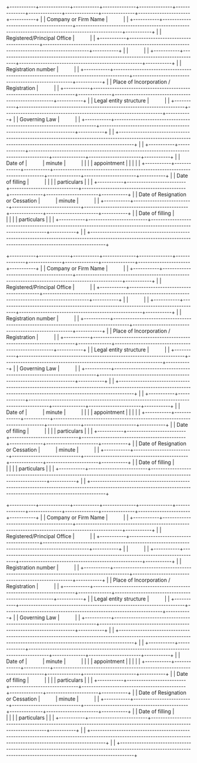 +-----------+-------------+-----------+--------------+--------------+--------------+--------------+--------------+--------------+----------------------+-----------+
|           | Company or Firm Name                   |                                                                                                 |           |
+-----------+----------------------------------------+-------------------------------------------------------------------------------------------------+-----------+
|           | Registered/Principal Office            |                                                                                                 |           |
+-----------+----------------------------------------+-------------------------------------------------------------------------------------------------+-----------+
|           |                                                                                                                                          |           |
+-----------+-------------------------------------------------------------------------------------+----------------------------------------------------+-----------+
|           | Registration number                                                                 |                                                    |           |
+-----------+-------------------------------------------------------------------------------------+----------------------------------------------------+-----------+
|           | Place of Incorporation / Registration                                               |                                                    |           |
+-----------+----------------------------------------------------------------------+--------------+----------------------------------------------------+-----------+
|           | Legal entity structure                                               |                                                                   |           |
+-----------+----------------------------------------------------------------------+-------------------------------------------------------------------+-----------+
|           | Governing Law                                                        |                                                                   |           |
+-----------+----------------------------------------------------------------------+-------------------------------------------------------------------+-----------+
|                                                                                                                                                                  |
+------------------------------------------------------------------------------------------------------------------------------------------------------------------+
|                                                                                                                                                                  |
+-----------+-------------+--------------------------------------------------------------------------------------+--------------+----------------------+-----------+
|           | Date of     |                                                                                      | minute       |                      |           |
|           | appointment |                                                                                      |              |                      |           |
+-----------+-------------+-----------+--------------------------------------------------------------------------+--------------+----------------------+-----------+
|           | Date of filling         |                                                                                                                |           |
|           | particulars             |                                                                                                                |           |
+-----------+-------------------------+-----------------------------+--------------------------------------------+--------------+----------------------+-----------+
|           | Date of Resignation or Cessation                      |                                            | minute       |                      |           |
+-----------+-------------------------+-----------------------------+--------------------------------------------+--------------+----------------------+-----------+
|           | Date of filling         |                                                                                                                |           |
|           | particulars             |                                                                                                                |           |
+-----------+-------------------------+----------------------------------------------------------------------------------------------------------------+-----------+
|                                                                                                                                                                  |
+------------------------------------------------------------------------------------------------------------------------------------------------------------------+

+-----------+-------------+-----------+--------------+--------------+--------------+--------------+--------------+--------------+----------------------+-----------+
|           | Company or Firm Name                   |                                                                                                 |           |
+-----------+----------------------------------------+-------------------------------------------------------------------------------------------------+-----------+
|           | Registered/Principal Office            |                                                                                                 |           |
+-----------+----------------------------------------+-------------------------------------------------------------------------------------------------+-----------+
|           |                                                                                                                                          |           |
+-----------+-------------------------------------------------------------------------------------+----------------------------------------------------+-----------+
|           | Registration number                                                                 |                                                    |           |
+-----------+-------------------------------------------------------------------------------------+----------------------------------------------------+-----------+
|           | Place of Incorporation / Registration                                               |                                                    |           |
+-----------+----------------------------------------------------------------------+--------------+----------------------------------------------------+-----------+
|           | Legal entity structure                                               |                                                                   |           |
+-----------+----------------------------------------------------------------------+-------------------------------------------------------------------+-----------+
|           | Governing Law                                                        |                                                                   |           |
+-----------+----------------------------------------------------------------------+-------------------------------------------------------------------+-----------+
|                                                                                                                                                                  |
+------------------------------------------------------------------------------------------------------------------------------------------------------------------+
|                                                                                                                                                                  |
+-----------+-------------+--------------------------------------------------------------------------------------+--------------+----------------------+-----------+
|           | Date of     |                                                                                      | minute       |                      |           |
|           | appointment |                                                                                      |              |                      |           |
+-----------+-------------+-----------+--------------------------------------------------------------------------+--------------+----------------------+-----------+
|           | Date of filling         |                                                                                                                |           |
|           | particulars             |                                                                                                                |           |
+-----------+-------------------------+-----------------------------+--------------------------------------------+--------------+----------------------+-----------+
|           | Date of Resignation or Cessation                      |                                            | minute       |                      |           |
+-----------+-------------------------+-----------------------------+--------------------------------------------+--------------+----------------------+-----------+
|           | Date of filling         |                                                                                                                |           |
|           | particulars             |                                                                                                                |           |
+-----------+-------------------------+----------------------------------------------------------------------------------------------------------------+-----------+
|                                                                                                                                                                  |
+------------------------------------------------------------------------------------------------------------------------------------------------------------------+

+-----------+-------------+-----------+--------------+--------------+--------------+--------------+--------------+--------------+----------------------+-----------+
|           | Company or Firm Name                   |                                                                                                 |           |
+-----------+----------------------------------------+-------------------------------------------------------------------------------------------------+-----------+
|           | Registered/Principal Office            |                                                                                                 |           |
+-----------+----------------------------------------+-------------------------------------------------------------------------------------------------+-----------+
|           |                                                                                                                                          |           |
+-----------+-------------------------------------------------------------------------------------+----------------------------------------------------+-----------+
|           | Registration number                                                                 |                                                    |           |
+-----------+-------------------------------------------------------------------------------------+----------------------------------------------------+-----------+
|           | Place of Incorporation / Registration                                               |                                                    |           |
+-----------+----------------------------------------------------------------------+--------------+----------------------------------------------------+-----------+
|           | Legal entity structure                                               |                                                                   |           |
+-----------+----------------------------------------------------------------------+-------------------------------------------------------------------+-----------+
|           | Governing Law                                                        |                                                                   |           |
+-----------+----------------------------------------------------------------------+-------------------------------------------------------------------+-----------+
|                                                                                                                                                                  |
+------------------------------------------------------------------------------------------------------------------------------------------------------------------+
|                                                                                                                                                                  |
+-----------+-------------+--------------------------------------------------------------------------------------+--------------+----------------------+-----------+
|           | Date of     |                                                                                      | minute       |                      |           |
|           | appointment |                                                                                      |              |                      |           |
+-----------+-------------+-----------+--------------------------------------------------------------------------+--------------+----------------------+-----------+
|           | Date of filling         |                                                                                                                |           |
|           | particulars             |                                                                                                                |           |
+-----------+-------------------------+-----------------------------+--------------------------------------------+--------------+----------------------+-----------+
|           | Date of Resignation or Cessation                      |                                            | minute       |                      |           |
+-----------+-------------------------+-----------------------------+--------------------------------------------+--------------+----------------------+-----------+
|           | Date of filling         |                                                                                                                |           |
|           | particulars             |                                                                                                                |           |
+-----------+-------------------------+----------------------------------------------------------------------------------------------------------------+-----------+
|                                                                                                                                                                  |
+------------------------------------------------------------------------------------------------------------------------------------------------------------------+
|                                                                                                                                                                  |
+------------------------------------------------------------------------------------------------------------------------------------------------------------------+
